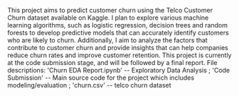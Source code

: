 This project aims to predict customer churn using the Telco Customer Churn dataset available on Kaggle. I plan to explore various machine learning algorithms, such as logistic regression, decision trees and random forests to develop  predictive models that can accurately identify customers who are likely to churn. Additionally, I aim to analyze the factors that contribute to customer churn and provide insights that can help companies reduce churn rates and improve customer retention.  This project is currently at the code submission stage, and will be followed by a final report.                                                                                 File descriptions: 'Churn EDA Report.ipynb' -- Exploratory Data Analysis ;  'Code Submission' -- Main source code for the project which includes modeling/evaluation ;  'churn.csv' -- telco churn dataset
